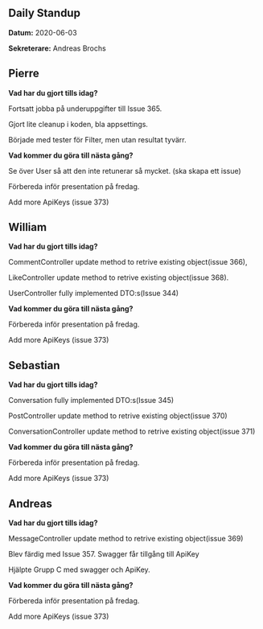 ## **Daily Standup**

**Datum:** 2020-06-03

**Sekreterare:** Andreas Brochs



## **Pierre**

**Vad har du gjort tills idag?**

Fortsatt jobba på underuppgifter till Issue 365.

Gjort lite cleanup i koden, bla appsettings.

Började med tester för Filter, men utan resultat tyvärr.

**Vad kommer du göra till nästa gång?**

Se över User så att den inte retunerar så mycket. (ska skapa ett issue)

Förbereda inför presentation på fredag.

Add more ApiKeys (issue 373)



## **William**

**Vad har du gjort tills idag?**

CommentController update method to retrive existing object(issue 366), 

LikeController update method to retrive existing object(issue 368). 

UserController fully implemented DTO:s(Issue 344)

**Vad kommer du göra till nästa gång?**

Förbereda inför presentation på fredag.

Add more ApiKeys (issue 373)



## **Sebastian**

**Vad har du gjort tills idag?**

Conversation fully implemented DTO:s(Issue 345)

PostController update method to retrive existing object(issue 370)

ConversationController update method to retrive existing object(issue 371)

**Vad kommer du göra till nästa gång?**

Förbereda inför presentation på fredag.

Add more ApiKeys (issue 373)



## **Andreas**

**Vad har du gjort tills idag?**

MessageController update method to retrive existing object(issue 369)

Blev färdig med Issue 357. Swagger får tillgång till ApiKey

Hjälpte Grupp C med swagger och ApiKey.

**Vad kommer du göra till nästa gång?**

Förbereda inför presentation på fredag.

Add more ApiKeys (issue 373)